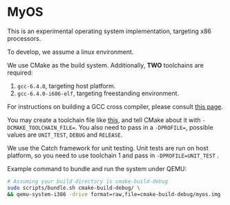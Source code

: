 # MyOS

This is an experimental operating system implementation, targeting x86 processors.

To develop, we assume a linux environment.

We use CMake as the build system. Additionally, **TWO** toolchains are required:

1. `gcc-6.4.0`, targeting host platform.
2. `gcc-6.4.0-i686-elf`, targeting freestanding environment.

For instructions on building a GCC cross compiler, please consult [this page](https://wiki.osdev.org/GCC_Cross-Compiler).

You may create a toolchain file like [this](https://github.com/zelinf/MyOS/wiki/Sample-CMake-toolchain-file), and tell CMake about it with `-DCMAKE_TOOLCHAIN_FILE=`.
You also need to pass in a `-DPROFILE=`, possible values are `UNIT_TEST`, `DEBUG` and `RELEASE`.

We use the Catch framework for unit testing. Unit tests are run on host platform, so you need to use
toolchain 1 and pass in `-DPROFILE=UNIT_TEST` .

Example command to bundle and run the system under QEMU:
```sh
# Assuming your build directory is cmake-build-debug
sudo scripts/bundle.sh cmake-build-debug/ \
&& qemu-system-i386 -drive format=raw,file=cmake-build-debug/myos.img
```

